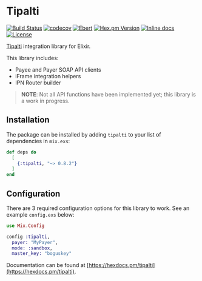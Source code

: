 # Tipalti

[![Build Status](https://travis-ci.org/peek-travel/tipalti-elixir.svg?branch=master)](https://travis-ci.org/peek-travel/tipalti-elixir)
[![codecov](https://codecov.io/gh/peek-travel/tipalti-elixir/branch/master/graph/badge.svg)](https://codecov.io/gh/peek-travel/tipalti-elixir)
[![Ebert](https://ebertapp.io/github/peek-travel/tipalti-elixir.svg)](https://ebertapp.io/github/peek-travel/tipalti-elixir)
[![Hex.pm Version](https://img.shields.io/hexpm/v/tipalti.svg?style=flat)](https://hex.pm/packages/tipalti)
[![Inline docs](http://inch-ci.org/github/peek-travel/tipalti-elixir.svg)](http://inch-ci.org/github/peek-travel/tipalti-elixir)
[![License](https://img.shields.io/hexpm/l/tipalti.svg)](LICENSE.md)

[Tipalti](https://tipalti.com/) integration library for Elixir.

This library includes:

* Payee and Payer SOAP API clients
* iFrame integration helpers
* IPN Router builder

> **NOTE**: Not all API functions have been implemented yet; this library is a work in progress.

## Installation

The package can be installed by adding `tipalti` to your list of dependencies in `mix.exs`:

```elixir
def deps do
  [
    {:tipalti, "~> 0.8.2"}
  ]
end
```

## Configuration

There are 3 required configuration options for this library to work. See an example `config.exs` below:

```elixir
use Mix.Config

config :tipalti,
  payer: "MyPayer",
  mode: :sandbox,
  master_key: "boguskey"
```

Documentation can be found at [https://hexdocs.pm/tipalti](https://hexdocs.pm/tipalti).
